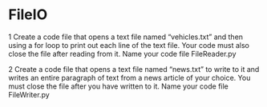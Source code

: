 # FileIO
1
Create a code file that opens a text file named “vehicles.txt” and then using a for loop to print out each line of the text file. Your code must also close the file after reading from it. 
Name your code file FileReader.py

2
Create a code file that opens a text file named “news.txt” to write to it and writes an entire paragraph of text from a news article of your choice. You must close the file after you have written to it.
Name your code file FileWriter.py
